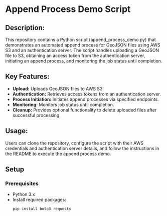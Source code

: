 # Append Process Demo Script

## Description:

This repository contains a Python script (append_process_demo.py) that demonstrates an automated append process for GeoJSON files using AWS S3 and an authentication server. The script handles uploading a GeoJSON file to S3, obtaining an access token from the authentication server, initiating an append process, and monitoring the job status until completion.

## Key Features:

- **Upload:** Uploads GeoJSON files to AWS S3.
- **Authentication:** Retrieves access tokens from an authentication server.
- **Process Initiation:** Initiates append processes via specified endpoints.
- **Monitoring:** Monitors job status until completion.
- **Cleanup:** Provides optional functionality to delete uploaded files after successful processing.
  
## Usage:

Users can clone the repository, configure the script with their AWS credentials and authentication server details, and follow the instructions in the README to execute the append process demo.

## Setup

### Prerequisites

- Python 3.x
- Install required packages:
  ```bash
  pip install boto3 requests
